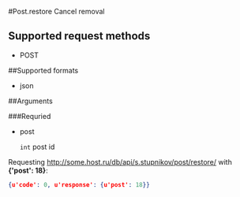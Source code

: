 #Post.restore
Cancel removal

## Supported request methods 
* POST

##Supported formats
* json

##Arguments


###Requried
* post

   ```int``` post id


Requesting http://some.host.ru/db/api/s.stupnikov/post/restore/ with **{'post': 18}**:
```json
{u'code': 0, u'response': {u'post': 18}}
```
